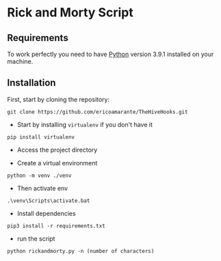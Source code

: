# Rick and Morty Script

## Requirements
To work perfectly you need to have [Python](https://www.python.org/downloads/release/python-391/) version 3.9.1 installed on your machine.

## Installation

First, start by cloning the repository:

```
git clone https://github.com/ericoamarante/TheHiveHooks.git
```

- Start by installing `virtualenv` if you don't have it
```
pip install virtualenv
```
- Access the project directory

- Create a virtual environment
```
python -m venv ./venv
```

- Then activate env
```
.\venv\Scripts\activate.bat
```

- Install dependencies
```
pip3 install -r requirements.txt
```

- run the script
```
python rickandmorty.py -n (number of characters)
```
